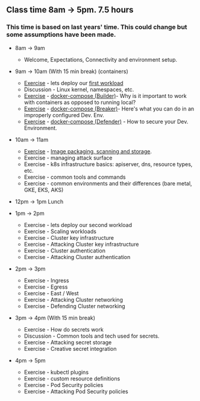 ## Class time 8am -> 5pm. 7.5 hours 
### This time is based on last years' time. This could change but some assumptions have been made.


* 8am -> 9am
    * Welcome, Expectations, Connectivity and environment setup.

* 9am -> 10am (With 15 min break) (containers)
	* [Exercise](../Exercises/Build/FIRSTWORKLOAD.md) - lets deploy our [first workload](../Exercises/Build/FIRSTWORKLOAD.md)
	* Discussion - Linux kernel, namespaces, etc.
	* [Exercise](../Exercises/Build/build_e2.md) - [docker-compose (Builder)](../Exercises/Build/build_e2.md)-  Why is it important to work with containers as opposed to running local?
	* [Exercise](../Exercises/Break/break_e3.md) - [docker-compose (Breaker)](../Exercises/Break/break_e3.md)- Here's what you can do in an improperly configured Dev. Env.
	* [Exercise](../Exercises/Defend/defend_e4.md) - [docker-compose (Defender)](../Exercises/Defend/defend_e4.md) - How to secure your Dev. Environment.
	
* 10am -> 11am
	* [Exercise](../Exercises/Build/build_e5.md) - [Image packaging, scanning and storage](../Exercises/Build/build_e5.md).
	* Exercise - managing attack surface
	* Exercise - k8s infrastructure basics: apiserver, dns, resource types, etc.
	* Exercise - common tools and commands
	* Exercise - common environments and their differences (bare metal, GKE, EKS, AKS)
	
* 12pm -> 1pm Lunch

* 1pm -> 2pm
	* Exercise -  lets deploy our second workload
	* Exercise - Scaling workloads
	* Exercise - Cluster key infrastructure
	* Exercise -  Attacking  Cluster key infrastructure
	* Exercise -  Cluster authentication
	* Exercise - Attacking  Cluster authentication
	
* 2pm -> 3pm
	* Exercise - Ingress
	* Exercise - Egress
	* Exercise - East / West
	* Exercise - Attacking Cluster networking
	* Exercise - Defending Cluster networking
	
* 3pm -> 4pm  (With 15 min break)
	* Exercise - How do secrets work
	* Discussion - Common tools and tech used for secrets.
	* Exercise - Attacking secret storage
	* Exercise - Creative secret integration
	
* 4pm -> 5pm
	* Exercise - kubectl plugins
	* Exercise - custom resource definitions
	* Exercise - Pod Security policies
    * Exercise - Attacking Pod Security policies
